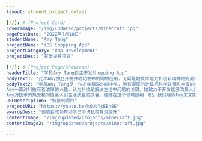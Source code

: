 ```yaml
---
layout: student_project_detail

[//]: # (Project Card)
coverImage: "/img/updated/projects/minecraft.jpg"
pagePostDate: "2022年7月18日"
studentName: "Amy Tang"
projectName: "iOS Shopping App"
projectCategory: "App Development"
projectDesc: "背景提升项目"

[//]: # (Project Page/Showcase)
headerTitle: "学员Amy Tang自主研发Shopping App"
bodyText1: "此次Amy独立开发并成功发布的购物应用，无疑是她技术能力和创新精神的完美体现。她的这款应用利用了先进的算法和数据分析技术，为用户提供个性化的购物体验，同时还考虑了用户的安全和隐私保护。"
bodyText2: "学员Amy Tang是一位才华横溢的初中生，拥有深厚的计算机科学背景和丰富的编程经验。她的技术能力不仅限于编程，还包括用户体验设计、数据分析和机器学习等领域。
Amy一直对科技有着浓厚的兴趣，认为科技是解决生活中问题的关键。她致力于开发能够改变人们生活的应用程序，特别是那些能够提高效率、简化流程的工具。
Amy对技术的热爱和对提高人们生活质量的执着，使她在这个领域独树一帜。我们期待Amy未来能够为我们带来更多创新的应用程序，进一步推动科技为社会带来更多的便利。"
URLDescription: "链接到项目"
projectURL: "https://youtu.be/kQUbTcEEn8E"
awardsDesc: "该项目成功帮助学员申请私校背景提升"
contentImage: "/img/updated/projects/minecraft.jpg"
contentImage2: "/img/updated/projects/minecraft.jpg"

---
```

